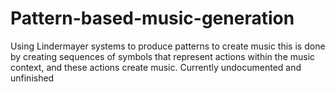 # Pattern-based-music-generation
Using Lindermayer systems to produce patterns to create music
this is done by creating sequences of symbols that represent actions within the music context, and these actions create music.
Currently undocumented and unfinished
